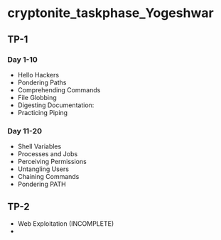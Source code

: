 # cryptonite_taskphase_Yogeshwar

 
## TP-1

### Day 1-10
- Hello Hackers
- Pondering Paths
- Comprehending Commands
- File Globbing
- Digesting Documentation: 
- Practicing Piping

### Day 11-20
- Shell Variables
- Processes and Jobs
- Perceiving Permissions
- Untangling Users
- Chaining Commands
- Pondering PATH

## TP-2
- Web Exploitation (INCOMPLETE)
-   
